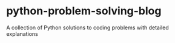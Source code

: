 # python-problem-solving-blog
A collection of Python solutions to coding problems with detailed explanations
